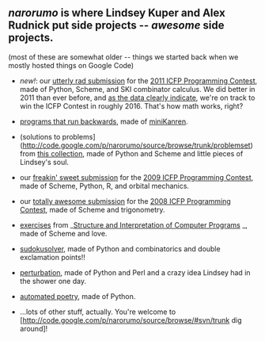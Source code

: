 ## *narorumo* is where Lindsey Kuper and Alex Rudnick put side projects -- _awesome_ side projects.

(most of these are somewhat older -- things we started back when we mostly hosted things on Google Code)

  * *new!*: our [utterly rad submission](http://code.google.com/p/narorumo/source/browse/trunk/icfp11) for the [ 2011 ICFP Programming Contest](http://icfpcontest.org), made of Python, Scheme, and SKI combinator calculus.  We did better in 2011 than ever before, and [as the data clearly indicate](https://docs.google.com/spreadsheet/ccc?key=0AmeWqfwe_WDmdEhsZkx0MkhtZm1sLVgyeGVpaUZiNnc&hl=en_US#gid=0), we're on track to win the ICFP Contest in roughly 2016.  That's how math works, right?

  * [programs that run backwards](http://code.google.com/p/narorumo/source/browse/trunk/minikanren-stuff), made of [miniKanren](http://iucs-relational-research.googlecode.com).

  * (solutions to problems](http://code.google.com/p/narorumo/source/browse/trunk/problemset) from [this collection](http://streamtech.nl/site/problem+set), made of Python and Scheme and little pieces of Lindsey's soul.

  * our  [freakin' sweet submission](http://code.google.com/p/narorumo/source/browse/trunk/icfp09) for the [2009 ICFP Programming Contest](http://icfpcontest.org), made of Scheme, Python, R, and orbital mechanics.

  * our [totally awesome submission](http://code.google.com/p/narorumo/source/browse/trunk/icfp08) for the [2008 ICFP Programming Contest](http://web.cecs.pdx.edu/~sheard/2008IcfpContest/), made of Scheme and trigonometry.

  * [exercises](http://code.google.com/p/narorumo/source/browse/trunk/sicp) from _[Structure and Interpretation of Computer Programs](http://mitpress.mit.edu/sicp/) _, made of Scheme and love.

  * [sudokusolver](http://code.google.com/p/narorumo/source/browse/trunk/sudokusolver), made of Python and combinatorics and double exclamation points!!

  * [perturbation](http://code.google.com/p/narorumo/source/browse/trunk/perturbation), made of Python and Perl and a crazy idea Lindsey had in the shower one day.

  * [automated poetry](http://code.google.com/p/narorumo/source/browse/trunk/sleep-furiously), made of Python.

  * ...lots of other stuff, actually.  You're welcome to [http://code.google.com/p/narorumo/source/browse/#svn/trunk dig around]!
